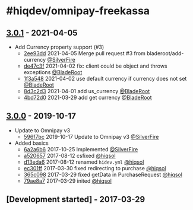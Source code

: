 # #hiqdev/omnipay-freekassa

## [3.0.1] - 2021-04-05

- Add Currency property support (#3)
    - [2ee93dd] 2021-04-05 Merge pull request #3 from bladeroot/add-currency [@SilverFire]
    - [de47c3f] 2021-04-02 fix: client could be object and throws exceptions [@BladeRoot]
    - [1f3a548] 2021-04-02 use default currency if currency does not set [@BladeRoot]
    - [8d3c2d3] 2021-04-01 add us_currency [@BladeRoot]
    - [4bd72d0] 2021-03-29 add get currency [@BladeRoot]

## [3.0.0] - 2019-10-17

- Update to Omnipay v3
    - [596f7bc] 2019-10-17 Update to Omnipay v3 [@SilverFire]
- Added basics
    - [6a2a6b6] 2017-10-25 Implemented [@SilverFire]
    - [a520657] 2017-08-12 csfixed [@hiqsol]
    - [d13eda6] 2017-08-12 renamed `hidev.yml` [@hiqsol]
    - [ec301ff] 2017-03-30 fixed redirecting to purchase [@hiqsol]
    - [365c098] 2017-03-29 fixed getData in PurchaseRequest [@hiqsol]
    - [79ae8a7] 2017-03-29 inited [@hiqsol]

## [Development started] - 2017-03-29

[@hiqsol]: https://github.com/hiqsol
[sol@hiqdev.com]: https://github.com/hiqsol
[@SilverFire]: https://github.com/SilverFire
[d.naumenko.a@gmail.com]: https://github.com/SilverFire
[@tafid]: https://github.com/tafid
[andreyklochok@gmail.com]: https://github.com/tafid
[@BladeRoot]: https://github.com/BladeRoot
[bladeroot@gmail.com]: https://github.com/BladeRoot
[79ae8a7]: https://github.com/hiqdev/omnipay-freekassa/commit/79ae8a7
[Under development]: https://github.com/hiqdev/omnipay-freekassa/releases
[596f7bc]: https://github.com/hiqdev/omnipay-freekassa/commit/596f7bc
[6a2a6b6]: https://github.com/hiqdev/omnipay-freekassa/commit/6a2a6b6
[a520657]: https://github.com/hiqdev/omnipay-freekassa/commit/a520657
[d13eda6]: https://github.com/hiqdev/omnipay-freekassa/commit/d13eda6
[ec301ff]: https://github.com/hiqdev/omnipay-freekassa/commit/ec301ff
[365c098]: https://github.com/hiqdev/omnipay-freekassa/commit/365c098
[3.0.0]: https://github.com/hiqdev/omnipay-freekassa/releases/tag/3.0.0
[2ee93dd]: https://github.com/hiqdev/omnipay-freekassa/commit/2ee93dd
[de47c3f]: https://github.com/hiqdev/omnipay-freekassa/commit/de47c3f
[1f3a548]: https://github.com/hiqdev/omnipay-freekassa/commit/1f3a548
[8d3c2d3]: https://github.com/hiqdev/omnipay-freekassa/commit/8d3c2d3
[4bd72d0]: https://github.com/hiqdev/omnipay-freekassa/commit/4bd72d0
[3.0.1]: https://github.com/hiqdev/omnipay-freekassa/compare/3.0.0...3.0.1
